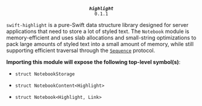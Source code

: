 <div align="center">
  
***`highlight`***<br>`0.1.1`

</div>

`swift-highlight` is a pure-Swift data structure library designed for server applications that need to store a lot of styled text. The `Notebook` module is memory-efficient and uses slab allocations and small-string optimizations to pack large amounts of styled text into a small amount of memory, while still supporting efficient traversal through the [`Sequence`](https://swiftinit.org/reference/swift/sequence) protocol.

**Importing this module will expose the following top-level symbol(s)**:

* `struct NotebookStorage`

* `struct NotebookContent<Highlight>`

* `struct Notebook<Highlight, Link>`
